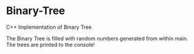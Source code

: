 # Binary-Tree
C++ Implementation of Binary Tree

The Binary Tree is filled with random numbers generated from within main. The trees are printed to the console!
